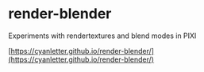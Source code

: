 # render-blender
Experiments with rendertextures and blend modes in PIXI

[https://cyanletter.github.io/render-blender/](https://cyanletter.github.io/render-blender/)
